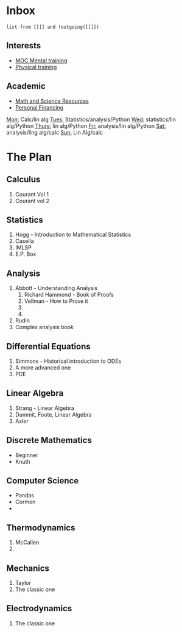 
# Inbox
```dataview
list from [[]] and !outgoing([[]])
```
## Interests

- [MOC Mental training](MOC%20Mental%20training.md)
- [Physical training](Physical%20training.md)


## Academic
- [Math and Science Resources](Math%20and%20Science%20Resources.md)
- [Personal Financing](_Personal%20Finance%20MOC.md)

<u>Mon:</u> Calc/lin alg
<u>Tues:</u> Statistics/analysis/Python
<u>Wed:</u> statistics/lin alg/Python
<u>Thurs:</u> lin alg/Python
<u>Fri:</u> analysis/lin alg/Python
<u>Sat:</u> analysis/ling alg/calc
<u>Sun:</u> Lin Alg/calc

# The Plan
## Calculus
1) Courant Vol 1
2) Courant vol 2
## Statistics
1) Hogg - Introduction to Mathematical Statistics
2) Casella
3) IMLSP
4) E.P. Box
## Analysis
1) Abbott - Understanding Analysis
	1) Richard Hammond - Book of Proofs
	2) Vellman - How to Prove it
	3) 
	4) 
2) Rudin
3) Complex analysis book
## Differential Equations
1) Simmons - Historical introduction to ODEs
2) A more advanced one
3) PDE
## Linear Algebra
1) Strang - Linear Algebra
2) Dummit, Foote, Linear Algebra
3) Axler
## Discrete Mathematics
- Beginner
- Knuth
## Computer Science
- Pandas
- Cormen
- 
## Thermodynamics
1) McCallen
2) 

## Mechanics
1) Taylor
2) The classic one
## Electrodynamics
1) The classic one

